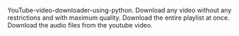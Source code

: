 YouTube-video-downloader-using-python.
Download any video without any restrictions and with maximum quality.
Download the entire playlist at once.
Download the audio files from the youtube video.
